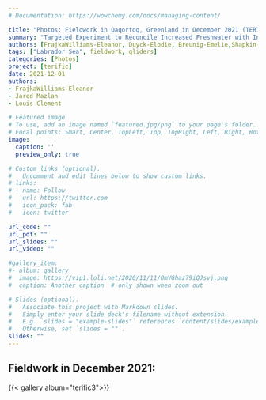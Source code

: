 ```yaml
---
# Documentation: https://wowchemy.com/docs/managing-content/

title: "Photos: Fieldwork in Qaqortoq, Greenland in December 2021 (TERIFIC)"
summary: "Targeted Experiment to Reconcile Increased Freshwater with Increased Convection"
authors: [FrajkaWilliams-Eleanor, Duyck-Elodie, Breunig-Emelie,Shapkin-Boris, Schultz-Katja, Sorge-Yves]
tags: ["Labrador Sea", fieldwork, gliders]
categories: [Photos]
project: [terific]
date: 2021-12-01
authors:
- FrajkaWilliams-Eleanor
- Jared Mazlan
- Louis Clement

# Featured image
# To use, add an image named `featured.jpg/png` to your page's folder.
# Focal points: Smart, Center, TopLeft, Top, TopRight, Left, Right, BottomLeft, Bottom, BottomRight.
image: 
  caption: ''
  preview_only: true

# Custom links (optional).
#   Uncomment and edit lines below to show custom links.
# links:
# - name: Follow
#   url: https://twitter.com
#   icon_pack: fab
#   icon: twitter

url_code: ""
url_pdf: ""
url_slides: ""
url_video: ""

#gallery_item:
#- album: gallery
#  image: https://vip1.loli.net/2020/11/11/OmVGhaz79iQJsvj.png
#  caption: Another caption  # only shown when zoom out      

# Slides (optional).
#   Associate this project with Markdown slides.
#   Simply enter your slide deck's filename without extension.
#   E.g. `slides = "example-slides"` references `content/slides/example-slides.md`.
#   Otherwise, set `slides = ""`.
slides: ""
---
```


## Fieldwork in December 2021:
{{< gallery album="terific3">}}